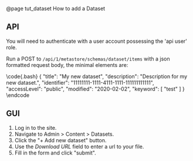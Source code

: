 @page tut_dataset How to add a Dataset

## API

You will need to authenticate with a user account possessing the 'api user' role.

Run a POST to `/api/1/metastore/schemas/dataset/items` with a json formatted request body, the minimal elements are:

\code{.bash}
{
  "title": "My new dataset",
  "description": "Description for my new dataset.",
  "identifier": "11111111-1111-4111-1111-111111111111",
  "accessLevel": "public",
  "modified": "2020-02-02",
  "keyword": [
    "test"
  ]
}
\endcode

## GUI

1. Log in to the site.
2. Navigate to Admin > Content > Datasets.
3. Click the "+ Add new dataset" button.
4. Use the _Download URL_ field to enter a url to your file.
5. Fill in the form and click "submit".
